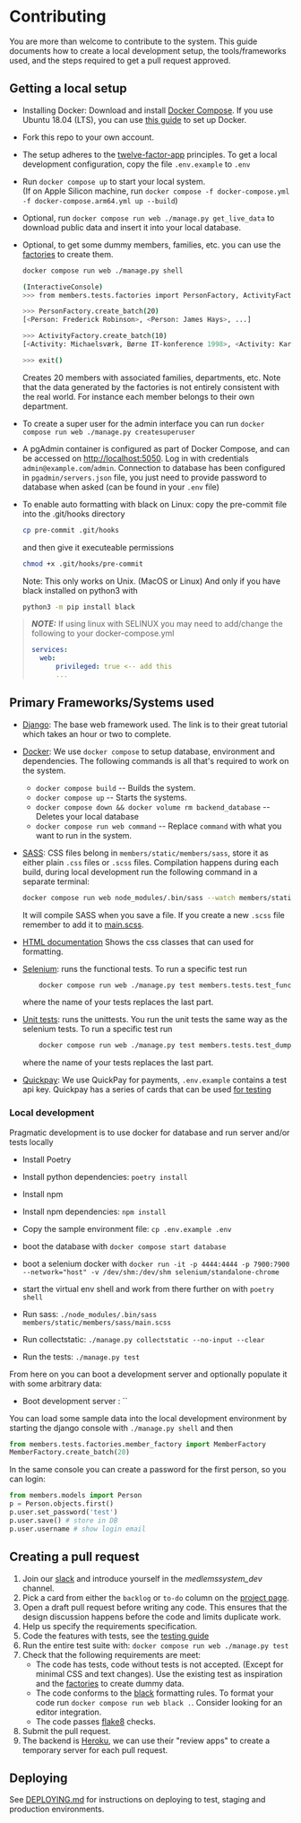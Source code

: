 # Contributing

You are more than welcome to contribute to the system. This guide documents how to create a local development setup, the tools/frameworks used, and the steps required to get a pull request approved.

## Getting a local setup

- Installing Docker: Download and install [Docker Compose][docker-guide]. If
    you use Ubuntu 18.04 (LTS), you can use [this guide][docker-ubuntu-guide] to
    set up Docker.

- Fork this repo to your own account.

- The setup adheres to the [twelve-factor-app][12f] principles. To get a
    local development configuration, copy the file `.env.example` to `.env`

- Run `docker compose up` to start your local system.  
  (If on Apple Silicon machine, run `docker compose -f docker-compose.yml -f docker-compose.arm64.yml up --build`)

- Optional, run `docker compose run web ./manage.py get_live_data` to download public data and insert it into your local database.

- Optional, to get some dummy members, families, etc. you can use the [factories][factories] to create them.

    ```bash
    docker compose run web ./manage.py shell
    
    (InteractiveConsole)
    >>> from members.tests.factories import PersonFactory, ActivityFactory

    >>> PersonFactory.create_batch(20)
    [<Person: Frederick Robinson>, <Person: James Hays>, ...]

    >>> ActivityFactory.create_batch(10)
    [<Activity: Michaelsværk, Børne IT-konference 1998>, <Activity: Karenborg, Hackathon 1976>, ...]

    >>> exit()
    ```

    Creates 20 members with associated families, departments, etc.
    Note that the data generated by the factories is not entirely consistent
    with the real world. For instance each member belongs to their own department.

- To create a super user for the admin interface you can run
    `docker compose run web ./manage.py createsuperuser`

- A pgAdmin container is configured as part of Docker Compose, and can be accessed on <http://localhost:5050>.
    Log in with credentials `admin@example.com`/`admin`. Connection to database has been configured in
    `pgadmin/servers.json` file, you just need to provide password to database when asked (can be found
    in your `.env` file)

- To enable auto formatting with black on Linux: 
    copy the pre-commit file into the .git/hooks directory
    ```bash
    cp pre-commit .git/hooks
    ```
    and then give it executeable permissions
    ```bash
    chmod +x .git/hooks/pre-commit
    ```
    Note: This only works on Unix. (MacOS or Linux) And only if you have black installed on python3 with
    ```bash
    python3 -m pip install black
    ```

> **_NOTE:_** If using linux with SELINUX you may need to add/change the following to your docker-compose.yml
>
> ``` yml
>services:
>   web:
>       privileged: true <-- add this
>       ...
> ```

## Primary Frameworks/Systems used

- [Django][django]: The base web framework used. The link is to their great
    tutorial which takes an hour or two to complete.
- [Docker][docker-tutorial]: We use `docker compose` to setup database,
    environment and dependencies. The following commands is all that's required
    to work on the system.

  - `docker compose build` -- Builds the system.
  - `docker compose up` -- Starts the systems.
  - `docker compose down && docker volume rm backend_database`
        \-- Deletes your local database
  - `docker compose run web command` -- Replace `command` with what you want
        to run in the system.

- [SASS][sass]: CSS files belong in `members/static/members/sass`,
    store it as either plain `.css` files or `.scss` files.
    Compilation happens during each build, during local development run the
    following command in a separate terminal:

    ```bash
    docker compose run web node_modules/.bin/sass --watch members/static/members/sass/main.scss members/static/members/css/main.css
    ```

    It will compile SASS when you save a file.
    If you create a new `.scss` file remember to add it to [main.scss][main.scss].

- [HTML documentation][html_docs] Shows the css classes that can used for
    formatting.

- [Selenium][selenium]: runs the functional tests. To run a specific test run

    ```bash
        docker compose run web ./manage.py test members.tests.test_functional.test_create_family
    ```

    where the name of your tests replaces the last part.

- [Unit tests][unittest]: runs the unittests. You run the unit tests the same way as the selenium tests. To run a specific test run

    ```bash
        docker compose run web ./manage.py test members.tests.test_dump_data
    ```

    where the name of your tests replaces the last part.


- [Quickpay][quickpay]: We use QuickPay for payments, `.env.example`
    contains a test api key. Quickpay has a series of cards that can be used
    [for testing][quickpay_cards]

### Local development

Pragmatic development is to use docker for database and run server and/or tests locally

- Install Poetry
- Install python dependencies: `poetry install`
- Install npm
- Install npm dependencies: `npm install`
- Copy the sample environment file: `cp .env.example .env`

- boot the database with `docker compose start database`
- boot a selenium docker with `docker run -it -p 4444:4444 -p 7900:7900 --network="host" -v /dev/shm:/dev/shm selenium/standalone-chrome`
- start the virtual env shell and work from there further on with `poetry shell`
- Run sass: `./node_modules/.bin/sass members/static/members/sass/main.scss`
- Run collectstatic: `./manage.py collectstatic --no-input --clear`
- Run the tests: `./manage.py test`

From here on you can boot a development server and optionally populate it with some arbitrary data:

- Boot development server : ``

You can load some sample data into the local development environment by starting the django console with `./manage.py shell` and then

```python
from members.tests.factories.member_factory import MemberFactory
MemberFactory.create_batch(20)
```

In the same console you can create a password for the first person, so you can login:

```python
from members.models import Person
p = Person.objects.first()
p.user.set_password('test')
p.user.save() # store in DB
p.user.username # show login email
```

## Creating a pull request

1. Join our [slack][slackinvite] and introduce yourself in the _medlemssystem_dev_ channel.
2. Pick a card from either the `backlog` or `to-do` column on the
    [project page][project-link].
3. Open a draft pull request before writing any code. This ensures that the design
    discussion happens before the code and limits duplicate work.
4. Help us specify the requirements specification.
5. Code the features with tests, see the [testing guide][test_guide]
6. Run the entire test suite with: `docker compose run web ./manage.py test`
7. Check that the following requirements are meet:
    - The code has tests, code without tests is not accepted. (Except for
        minimal CSS and text changes). Use the existing test as inspiration and
        the [factories][factories] to create dummy data.
    - The code conforms to the [black][black] formatting rules. To format your
        code run `docker compose run web black .`. Consider looking for an
        editor integration.
    - The code passes [flake8][flake8] checks.
8. Submit the pull request.
9. The backend is [Heroku][heroku], we can use their "review apps" to create
    a temporary server for each pull request.

## Deploying

See [DEPLOYING.md](DEPLOYING.md) for instructions on deploying to test, staging and production environments.

[test_guide]: https://github.com/CodingPirates/forenings_medlemmer/wiki/Writing-tests

[heroku]: https://heroku.com

[docker-guide]: https://docs.docker.com/compose/install/

[docker-tutorial]: https://docker-curriculum.com

[docker-ubuntu-guide]: https://www.digitalocean.com/community/tutorials/how-to-install-and-use-docker-on-ubuntu-18-04

[flake8]: https://flake8.pycqa.org/en/latest/

[project-link]: https://github.com/CodingPirates/forenings_medlemmer/projects/2

[sass]: https://sass-lang.com

[factories]: ./members/tests/factories

[slackinvite]: https://slackinvite.codingpirates.dk

[12f]: https://12factor.net

[django]: https://docs.djangoproject.com/en/3.0/intro/tutorial01/

[black]: https://black.readthedocs.io/en/stable/

[selenium]: https://www.selenium.dev

[unittest]: https://docs.djangoproject.com/en/4.1/topics/testing/

[main.scss]: https://github.com/CodingPirates/forenings_medlemmer/blob/master/members/static/members/sass/main.scss

[html_docs]: https://github.com/CodingPirates/forenings_medlemmer/wiki/HTML-formatting

[quickpay]: https://learn.quickpay.net/tech-talk/api/

[quickpay_cards]: https://learn.quickpay.net/tech-talk/appendixes/test/
